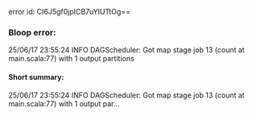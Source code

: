 error id: CI6J5gf0jpICB7uYIUTtOg==
### Bloop error:

25/06/17 23:55:24 INFO DAGScheduler: Got map stage job 13 (count at main.scala:77) with 1 output partitions
#### Short summary: 

25/06/17 23:55:24 INFO DAGScheduler: Got map stage job 13 (count at main.scala:77) with 1 output par...